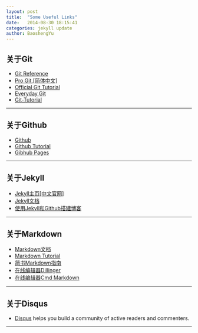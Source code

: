 ```yaml
---
layout: post
title:  "Some Useful Links"
date:   2014-08-30 18:15:41
categories: jekyll update
author: BaoshengYu
---
```





## 关于Git ##

+ [Git Reference](http://git-scm.com/docs)
+ [Pro Git](http://git-scm.com/book),[[简体中文]](http://git-scm.com/book/zh)
+ [Official Git Tutorial](http://git-scm.com/docs/gittutorial)
+ [Everyday Git](http://git-scm.com/docs/everyday)
+ [Git-Tutorial](http://www.liaoxuefeng.com)

--------

## 关于Github ##

+ [Github](https://github.com/)
+ [Github Tutorial](http://rogerdudler.github.io/git-guide/index.zh.html)
+ [Gibhub Pages](https://pages.github.com/)

--------

## 关于Jekyll ##

+ [Jekyll主页](http://jekyllrb.com/)[[中文官网]](http://jekyllcn.com/)
+ [Jekyll文档](http://jekyllcn.com/docs/home/)
+ [使用Jekyll和Github搭建博客](http://www.ruanyifeng.com/blog/2012/08/blogging_with_jekyll.html)

--------

## 关于Markdown ##

+ [Markdown文档](http://wowubuntu.com/markdown/index.html)
+ [Markdown Tutorial](http://markdowntutorial.com/)
+ [简书Markdown指南](http://jianshu.io/p/q81RER)
+ [在线编辑器Dillinger](http://dillinger.io/)
+ [在线编辑器Cmd Markdown](https://www.zybuluo.com/mdeditor)



--------

## 关于Disqus ##

+ [Disqus](https://disqus.com/) helps you build a community of active readers and commenters.

--------

